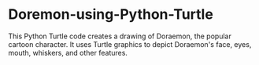 # Doremon-using-Python-Turtle
This Python Turtle code creates a drawing of Doraemon, the popular cartoon character. It uses Turtle graphics to depict Doraemon's face, eyes, mouth, whiskers, and other features.
